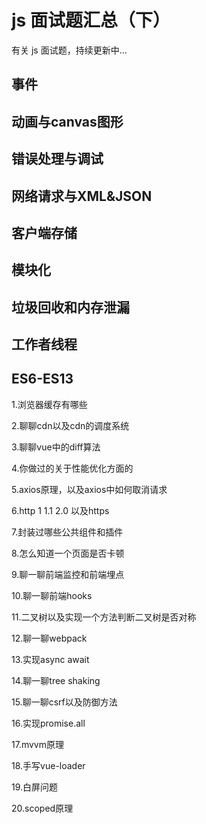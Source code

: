 # js 面试题汇总（下）

有关 js 面试题，持续更新中...

## 事件

## 动画与canvas图形

## 错误处理与调试

## 网络请求与XML&JSON

## 客户端存储

## 模块化

## 垃圾回收和内存泄漏

## 工作者线程

## ES6-ES13

1.浏览器缓存有哪些

2.聊聊cdn以及cdn的调度系统

3.聊聊vue中的diff算法

4.你做过的关于性能优化方面的

5.axios原理，以及axios中如何取消请求

6.http 1   1.1  2.0 以及https

7.封装过哪些公共组件和插件

8.怎么知道一个页面是否卡顿

9.聊一聊前端监控和前端埋点

10.聊一聊前端hooks

11.二叉树以及实现一个方法判断二叉树是否对称

12.聊一聊webpack

13.实现async await

14.聊一聊tree shaking

15.聊一聊csrf以及防御方法

16.实现promise.all

17.mvvm原理

18.手写vue-loader

19.白屏问题

20.scoped原理


